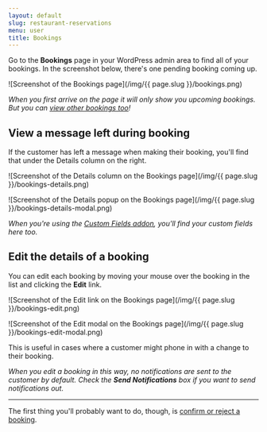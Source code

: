 ```yaml
---
layout: default
slug: restaurant-reservations
menu: user
title: Bookings
---
```

Go to the **Bookings** page in your WordPress admin area to find all of your bookings. In the screenshot below, there's one pending booking coming up.

![Screenshot of the Bookings page](/img/{{ page.slug }}/bookings.png)

*When you first arrive on the page it will only show you upcoming bookings. But you can [view other bookings too](find-bookings)!*

## View a message left during booking

If the customer has left a message when making their booking, you'll find that under the Details column on the right.

![Screenshot of the Details column on the Bookings page](/img/{{ page.slug }}/bookings-details.png)

![Screenshot of the Details popup on the Bookings page](/img/{{ page.slug }}/bookings-details-modal.png)

*When you're using the [Custom Fields addon](../addon/custom-fields), you'll find your custom fields here too.*

## Edit the details of a booking

You can edit each booking by moving your mouse over the booking in the list and clicking the **Edit** link.

![Screenshot of the Edit link on the Bookings page](/img/{{ page.slug }}/bookings-edit.png)

![Screenshot of the Edit modal on the Bookings page](/img/{{ page.slug }}/bookings-edit-modal.png)

This is useful in cases where a customer might phone in with a change to their booking.

*When you edit a booking in this way, no notifications are sent to the customer by default. Check the __Send Notifications__ box if you want to send notifications out.*

---

The first thing you'll probably want to do, though, is [confirm or reject a booking](confirm-reject-bookings).
